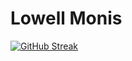 # Lowell Monis


[![GitHub Streak](https://streak-stats.demolab.com/?user=lowell-monis&theme=dark)](https://git.io/streak-stats)

<!---
lowell-monis/lowell-monis is a ✨ special ✨ repository because its `README.md` (this file) appears on your GitHub profile.
You can click the Preview link to take a look at your changes.
--->
